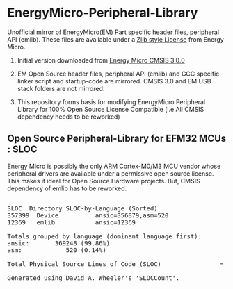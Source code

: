 EnergyMicro-Peripheral-Library
==============================

Unofficial mirror of EnergyMicro(EM) Part specific header files, peripheral API (emlib). These files are available under a [Zlib style License](http://en.wikipedia.org/wiki/Zlib_License) from Energy Micro.

1. Initial version downloaded from [Energy Micro CMSIS 3.0.0](http://cdn.energymicro.com/dl/packages/EM_CMSIS_3.0.0.zip)

2. EM Open Source header files, peripheral API (emlib) and GCC specific linker script and startup-code are mirrored. CMSIS 3.0 and EM USB stack folders are not mirrored.

3. This repository forms basis for modifying EnergyMicro Peripheral Library for 100% Open Source License Compatible (i.e All CMSIS dependency needs to be reworked)


Open Source Peripheral-Library for EFM32 MCUs : SLOC
----------------------------------------------------
Energy Micro is possibly the only ARM Cortex-M0/M3 MCU vendor whose peripheral drivers are available under a permissive open source license. This makes it ideal for Open Source Hardware projects. But, CMSIS dependency of emlib has to be reworked.

<pre>

SLOC  Directory	SLOC-by-Language (Sorted)
357399  Device          ansic=356879,asm=520
12369   emlib           ansic=12369

Totals grouped by language (dominant language first):
ansic:       369248 (99.86%)
asm:            520 (0.14%)

Total Physical Source Lines of Code (SLOC)                = 369,768

Generated using David A. Wheeler's 'SLOCCount'.

</pre>


